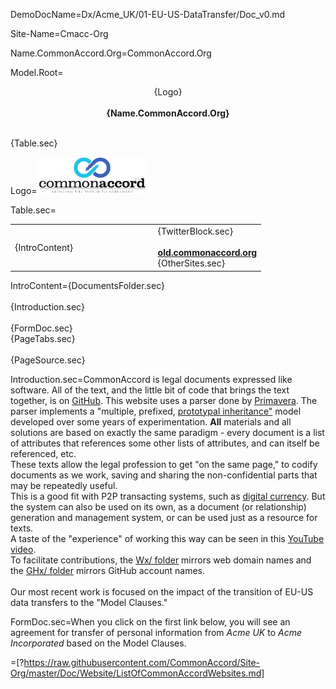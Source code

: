 DemoDocName=Dx/Acme_UK/01-EU-US-DataTransfer/Doc_v0.md

Site-Name=Cmacc-Org

Name.CommonAccord.Org=CommonAccord.Org

Model.Root=<p align="center">{Logo}<br><br><b>{Name.CommonAccord.Org}</b></center></p><br>{Table.sec}

Logo=<img src="visual/cmacc-trans.png" style="width:35%" />

Table.sec=<table><tr><td width="50%">{IntroContent}</td><td>   </td><td>{TwitterBlock.sec}<br><br><b><a href="http://old.commonaccord.org">old.commonaccord.org</a></b><br>{OtherSites.sec}</td></tr></table>

IntroContent={DocumentsFolder.sec}<br><br>{Introduction.sec}<br><br>{FormDoc.sec}<br>{PageTabs.sec}<br><br>{PageSource.sec}

Introduction.sec=CommonAccord is legal documents expressed like software.  All of the text, and the little bit of code that brings the text together, is on <a href="http://github.com/CommonAccord">GitHub</a>.  This website uses a parser done by <a href="https://cyber.law.harvard.edu/people/pdefilippi">Primavera</a>.  The parser implements a "multiple, prefixed, <a href="https://en.wikipedia.org/wiki/Prototype-based_programming">prototypal inheritance"</a> model developed over some years of experimentation.  <b>All</b> materials and all solutions are based on exactly the same paradigm - every document is a list of attributes that references some other lists of attributes, and can itself be referenced, etc.<br>These texts allow the legal profession to get "on the same page," to codify documents as we work, saving and sharing the non-confidential parts that may be repeatedly useful.<br>This is a good fit with P2P transacting systems, such as <a href="https://goo.gl/lOs5Fg">digital currency</a>.  But the system can also be used on its own, as a document (or relationship) generation and management system, or can be used just as a resource for texts.<br>A taste of the "experience" of working this way can be seen  in this <a href="https://www.youtube.com/watch?v=4ZfsyTPYFIA">YouTube video</a>.<br>To facilitate contributions, the <a href="index.php?action=list&file=/Wx/">Wx/ folder</a> mirrors web domain names and the <a href="index.php?action=list&file=/GHx/">GHx/ folder</a> mirrors GitHub account names.<br><br>Our most recent work is focused on the impact of the transition of EU-US data transfers to the "Model Clauses."     

FormDoc.sec=When you click on the first link below, you will see an agreement for transfer of personal information from <i>Acme UK</i> to <i>Acme Incorporated</i> based on the Model Clauses.  

=[?https://raw.githubusercontent.com/CommonAccord/Site-Org/master/Doc/Website/ListOfCommonAccordWebsites.md]